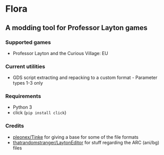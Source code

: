 # Flora
## A modding tool for Professor Layton games

### Supported games
* Professor Layton and the Curious Village: EU

### Current utilities
* GDS script extracting and repacking to a custom format - Parameter types 1-3 only

### Requirements
* Python 3
* click (`pip install click`)

### Credits
* [pleonex/Tinke](https://github.com/pleonex/Tinke) for giving a base for some of the file formats
* [thatrandomstranger/LaytonEditor](https://github.com/thatrandomstranger/LaytonEditor/) for stuff regarding the ARC (ani/bg) files